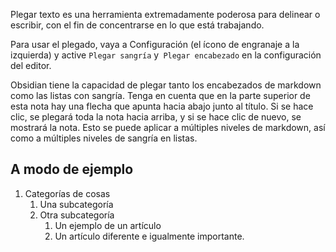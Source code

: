 Plegar texto es una herramienta extremadamente poderosa para delinear o escribir, con el fin de concentrarse en lo que está trabajando.

Para usar el plegado, vaya a Configuración (el ícono de engranaje a la izquierda) y active `Plegar sangría` y` Plegar encabezado` en la configuración del editor.

Obsidian tiene la capacidad de plegar tanto los encabezados de markdown como las listas con sangría. Tenga en cuenta que en la parte superior de esta nota hay una flecha que apunta hacia abajo junto al título. Si se hace clic, se plegará toda la nota hacia arriba, y si se hace clic de nuevo, se mostrará la nota. Esto se puede aplicar a múltiples niveles de markdown, así como a múltiples niveles de sangría en listas.

## A modo de ejemplo

1. Categorías de cosas
    1. Una subcategoría
    1. Otra subcategoría
       1. Un ejemplo de un artículo
       1. Un artículo diferente e igualmente importante.
